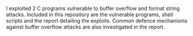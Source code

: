 I exploited 2 C programs vulnerable to buffer overflow and format string attacks.
Included in this repository are the vulnerable programs, shell scripts and the report detailing the exploits. Common defence mechanisms against buffer overflow attacks are also
investigated in the report.

